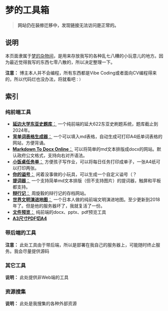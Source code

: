 # 梦的工具箱

> **网站仍在装修迁移中，发现链接无法访问是正常的。**

## 说明

本页面隶属于[梦的杂物间](https://mo.b-hu.org/)，是用来存放我写的各种乱七八糟的小玩意儿的地方。因为最近觉得我写的东西七零八散的，所以决定整理一下。

**注意：** 博主本人并不会编程，所有东西都是Vibe Coding或者面向CV编程得来的，所以代码烂也没办法，将就看吧```：）```

## 索引

### 纯前端工具

- [**延边大学东亚史题库**：](http://tools.b-hu.org/projects/622/index.html) 一个纯前端的延大622东亚史刷题系统，题库截止到2024年。
- [**背单词表格生成器**：](http://tools.b-hu.org/projects/eng/) 一个可以填入md表格，自动生成可打印A4纸单词表格的网站，方便背诵。
- [**Markdown To Docx Online**：](http://tools.b-hu.org/projects/pb/) 可以将简单的md文本排版成docx的网站。默认政府公文格式，支持向右对齐语法。
- [**小饭桌任务单**：](http://tools.b-hu.org/projects/renwudan/) 方便孩子写作业，可以将每日任务打印成单子，一张A4纸可以打印两张。
- [**你的谥号**：](http://tools.b-hu.org/projects/shihao/)  闲着没事做的小玩具，可以生成一个自定义谥号（？
- [**提词器**：](http://tools.b-hu.org/projects/tcq/) 一个支持简单md文本排版（但不支持图片）的提词器，触屏和平板都支持。
- [**辩行记**：](http://tools.b-hu.org/projects/bianxingji/) 周旋毅的辩行记的存档网站。
- [**世界文明演进地图**：](http://tools.b-hu.org/projects/historyprocessmap/) 一个日本人做的纯前端文明演进地图。至少更新到2018年了。但是他的服务器坏了，我就复活了一份。
- [**文件预览**：](http://tools.b-hu.org/projects/filepreview/) 纯前端的docx、pptx、pdf预览工具
- [**A3尺寸PDF切A4**](http://tools.b-hu.org/projects/a3-pdf-to-a4/)

### 带后端的工具

**注意：** 此处工具由于带后端，所以是部署在我自己的服务器上，可能随时终止服务。我会尽量提供源码

### 其它工具

**说明：** 此处提供非Web端的工具

### 资源搜集

**说明：** 此处是我搜集的各种外部资源
